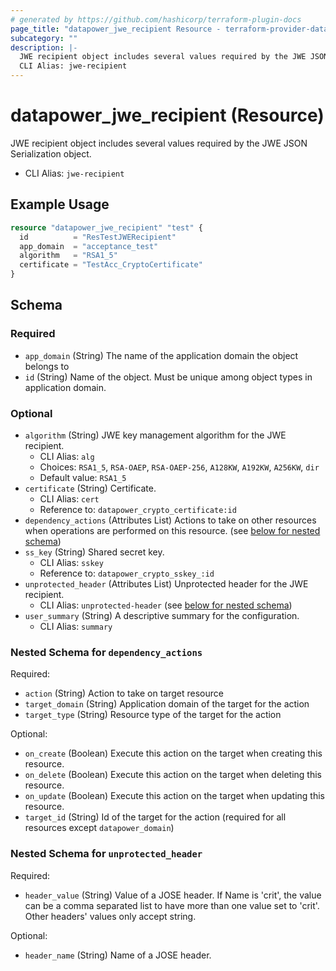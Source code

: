 ```yaml
---
# generated by https://github.com/hashicorp/terraform-plugin-docs
page_title: "datapower_jwe_recipient Resource - terraform-provider-datapower"
subcategory: ""
description: |-
  JWE recipient object includes several values required by the JWE JSON Serialization object.
  CLI Alias: jwe-recipient
---
```


# datapower_jwe_recipient (Resource)

JWE recipient object includes several values required by the JWE JSON Serialization object.
  - CLI Alias: `jwe-recipient`

## Example Usage

```terraform
resource "datapower_jwe_recipient" "test" {
  id          = "ResTestJWERecipient"
  app_domain  = "acceptance_test"
  algorithm   = "RSA1_5"
  certificate = "TestAcc_CryptoCertificate"
}
```

<!-- schema generated by tfplugindocs -->
## Schema

### Required

- `app_domain` (String) The name of the application domain the object belongs to
- `id` (String) Name of the object. Must be unique among object types in application domain.

### Optional

- `algorithm` (String) JWE key management algorithm for the JWE recipient.
  - CLI Alias: `alg`
  - Choices: `RSA1_5`, `RSA-OAEP`, `RSA-OAEP-256`, `A128KW`, `A192KW`, `A256KW`, `dir`
  - Default value: `RSA1_5`
- `certificate` (String) Certificate.
  - CLI Alias: `cert`
  - Reference to: `datapower_crypto_certificate:id`
- `dependency_actions` (Attributes List) Actions to take on other resources when operations are performed on this resource. (see [below for nested schema](#nestedatt--dependency_actions))
- `ss_key` (String) Shared secret key.
  - CLI Alias: `sskey`
  - Reference to: `datapower_crypto_sskey_:id`
- `unprotected_header` (Attributes List) Unprotected header for the JWE recipient.
  - CLI Alias: `unprotected-header` (see [below for nested schema](#nestedatt--unprotected_header))
- `user_summary` (String) A descriptive summary for the configuration.
  - CLI Alias: `summary`

<a id="nestedatt--dependency_actions"></a>
### Nested Schema for `dependency_actions`

Required:

- `action` (String) Action to take on target resource
- `target_domain` (String) Application domain of the target for the action
- `target_type` (String) Resource type of the target for the action

Optional:

- `on_create` (Boolean) Execute this action on the target when creating this resource.
- `on_delete` (Boolean) Execute this action on the target when deleting this resource.
- `on_update` (Boolean) Execute this action on the target when updating this resource.
- `target_id` (String) Id of the target for the action (required for all resources except `datapower_domain`)


<a id="nestedatt--unprotected_header"></a>
### Nested Schema for `unprotected_header`

Required:

- `header_value` (String) Value of a JOSE header. If Name is 'crit', the value can be a comma separated list to have more than one value set to 'crit'. Other headers' values only accept string.

Optional:

- `header_name` (String) Name of a JOSE header.
